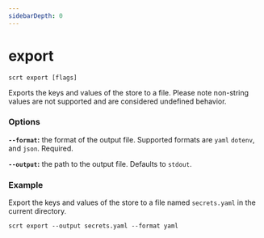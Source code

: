 ```yaml
---
sidebarDepth: 0
---
```


# export

```
scrt export [flags]
```

Exports the keys and values of the store to a file. Please note non-string values are not supported and are considered undefined behavior.

### Options

**`--format`:** the format of the output file. Supported formats are `yaml` `dotenv`, and `json`. Required.

**`--output`:** the path to the output file. Defaults to `stdout`.

### Example

Export the keys and values of the store to a file named `secrets.yaml` in the current directory.

```shell
scrt export --output secrets.yaml --format yaml
```